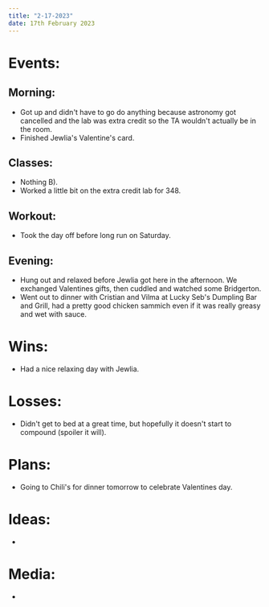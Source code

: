 ```yaml
---
title: "2-17-2023"
date: 17th February 2023
---
```

# Events:
## Morning:
- Got up and didn't have to go do anything because astronomy got cancelled and the lab was extra credit so the TA wouldn't actually be in the room.
- Finished Jewlia's Valentine's card.

## Classes:
- Nothing B).
- Worked a little bit on the extra credit lab for 348.

## Workout:
- Took the day off before long run on Saturday.

## Evening:
- Hung out and relaxed before Jewlia got here in the afternoon. We exchanged Valentines gifts, then cuddled and watched some Bridgerton.
- Went out to dinner with Cristian and Vilma at Lucky Seb's Dumpling Bar and Grill, had a pretty good chicken sammich even if it was really greasy and wet with sauce.

# Wins:
- Had a nice relaxing day with Jewlia.

# Losses:
- Didn't get to bed at a great time, but hopefully it doesn't start to compound (spoiler it will).

# Plans:
- Going to Chili's for dinner tomorrow to celebrate Valentines day.

# Ideas:
- 

# Media:
- 